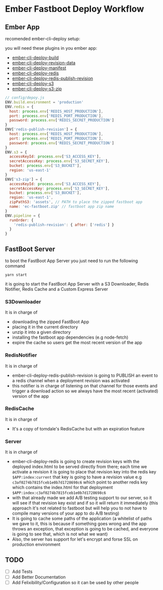 # Ember Fastboot Deploy Workflow

## Ember App

recomended ember-cli-deploy setup:

you will need these plugins in you ember app:

- [ember-cli-deploy-build](https://github.com/ember-cli-deploy/ember-cli-deploy-build)
- [ember-cli-deploy-revision-data](https://github.com/ember-cli-deploy/ember-cli-deploy-revision-data)
- [ember-cli-deploy-manifest](https://github.com/ember-cli-deploy/ember-cli-deploy-manifest)
- [ember-cli-deploy-redis](https://github.com/ember-cli-deploy/ember-cli-deploy-redis)
- [ember-cli-deploy-redis-publish-revision](https://github.com/elizabethandclarke/ember-cli-deploy-redis-publish-revision)
- [ember-cli-deploy-s3](https://github.com/ember-cli-deploy/ember-cli-deploy-s3)
- [ember-cli-deploy-s3-zip](https://github.com/NicolleJimenez/ember-cli-deploy-s3-zip)

```js
// config/depoy.js
ENV.build.environment = 'production'
ENV.redis = {
  host: process.env['REDIS_HOST_PRODUCTION'],
  port: process.env['REDIS_PORT_PRODUCTION'],
  password: process.env['REDIS_SECRET_PRODUCTION']
}
ENV['redis-publish-revision'] = {
  host: process.env['REDIS_HOST_PRODUCTION'],
  port: process.env['REDIS_PORT_PRODUCTION'],
  password: process.env['REDIS_SECRET_PRODUCTION']
}
ENV.s3 = {
  accessKeyId: process.env['S3_ACCESS_KEY'],
  secretAccessKey: process.env['S3_SECRET_KEY'],
  bucket: process.env['S3_BUCKET'],
  region: 'us-east-1'
}
ENV['s3-zip'] = {
  accessKeyId: process.env['S3_ACCESS_KEY'],
  secretAccessKey: process.env['S3_SECRET_KEY'],
  bucket: process.env['S3_BUCKET'],
  region: 'us-east-1',
  zipPathS3: 'assets', // PATH to place the zipped fastboot app
  name: 'ec-fastboot.zip' // fastboot app zip name
}
ENV.pipeline = {
  runOrder: {
    'redis-publish-revision': { after: ['redis'] }
  }
}
```

## FastBoot Server

to boot the FastBoot App Server you just need to run the following command

`yarn start`

it is going to start the FastBoot App Server with a S3 Downloader, Redis Notifier, Redis Cache and a Custom Express Server

### S3Downloader
It is in charge of

- downloading the zipped FastBoot App
- placing it in the current directory
- unzip it into a given directory
- installing the fastboot app dependencies (e.g node-fetch)
- expire the cache so users get the most recent version of the app


### RedisNotifier
It is in charge of

- ember-cli-deploy-redis-publish-revision is going to PUBLISH an event to a redis channel when a deployment revision was activated
- this notifier is in charge of listening on that channel for those events and trigger a download action so we always have the most recent (activated) version of the app

### RedisCache
It is in charge of

- It's a copy of tomdale's RedisCache but with an expiration feature

### Server
It is in charge of

- ember-cli-deploy-redis is going to create revision keys with the deployed index.html to be served directly from there; each time we activate a revision it is going to place that revision key into the redis key `$APP:index:current` that key is going to have a revision value e.g `c3af0274b7815fceb1e0b7d1728698c6` which point to another redis key which contains the index.html for that deployment `$APP:index:c3af0274b7815fceb1e0b7d1728698c6`
- with that already made we add A/B testing support to our server, so it will see if that revision key exist and if so it will return it immediately (this approach it's not related to fastboot but will help you to not have to compile many versions of your app to do A/B testing)
- It is going to cache some paths of the application (a whitelist of paths we gave to it, this is because if something goes wrong and the app throws an exception, that exception is going to be cached, and everyone is going to see that, which is not what we want)
- Also, the server has support for let's encrypt and forse SSL on production environment


## TODO
- [ ] Add Tests
- [ ] Add Better Documentation
- [ ] Add Felixibility/Configuration so it can be used by other people
